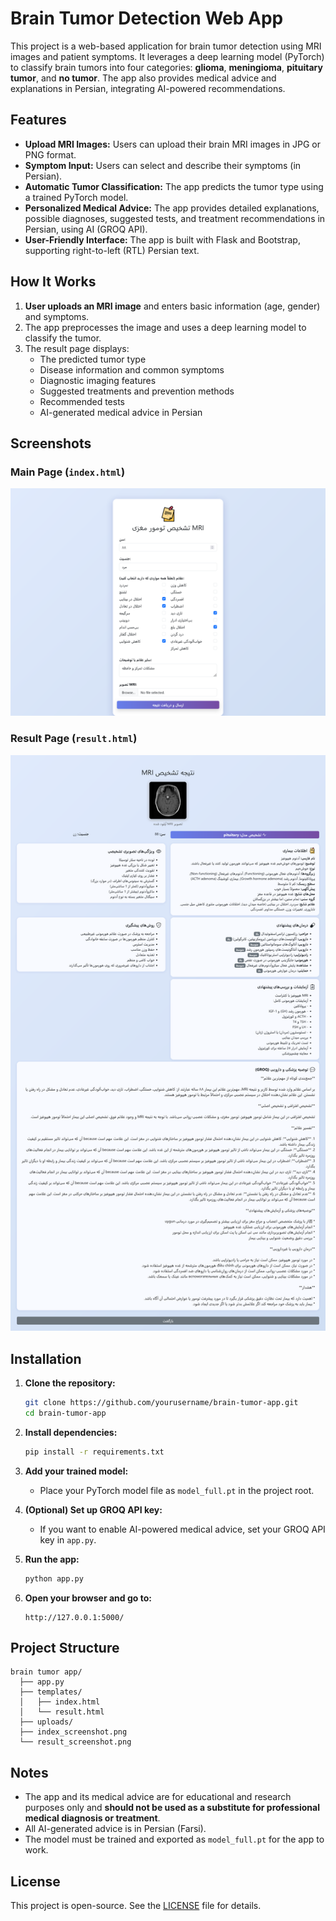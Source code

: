 # Brain Tumor Detection Web App

This project is a web-based application for brain tumor detection using MRI images and patient symptoms. It leverages a deep learning model (PyTorch) to classify brain tumors into four categories: **glioma**, **meningioma**, **pituitary tumor**, and **no tumor**. The app also provides medical advice and explanations in Persian, integrating AI-powered recommendations.

## Features

- **Upload MRI Images:** Users can upload their brain MRI images in JPG or PNG format.
- **Symptom Input:** Users can select and describe their symptoms (in Persian).
- **Automatic Tumor Classification:** The app predicts the tumor type using a trained PyTorch model.
- **Personalized Medical Advice:** The app provides detailed explanations, possible diagnoses, suggested tests, and treatment recommendations in Persian, using AI (GROQ API).
- **User-Friendly Interface:** The app is built with Flask and Bootstrap, supporting right-to-left (RTL) Persian text.

## How It Works

1. **User uploads an MRI image** and enters basic information (age, gender) and symptoms.
2. The app preprocesses the image and uses a deep learning model to classify the tumor.
3. The result page displays:
   - The predicted tumor type
   - Disease information and common symptoms
   - Diagnostic imaging features
   - Suggested treatments and prevention methods
   - Recommended tests
   - AI-generated medical advice in Persian

## Screenshots

### Main Page (`index.html`)
![Main Page](./Screenshot%202025-06-26%20at%2016-23-56%20%D8%AA%D8%B4%D8%AE%DB%8C%D8%B5%20%D8%AA%D9%88%D9%85%D9%88%D8%B1%20%D9%85%D8%BA%D8%B2%DB%8C%20MRI.png)

### Result Page (`result.html`)
![Result Page](./Screenshot%202025-06-26%20at%2017-34-54%20%D9%86%D8%AA%DB%8C%D8%AC%D9%87%20%D8%AA%D8%B4%D8%AE%DB%8C%D8%B5%20MRI.png)


## Installation

1. **Clone the repository:**
   ```bash
   git clone https://github.com/yourusername/brain-tumor-app.git
   cd brain-tumor-app
   ```

2. **Install dependencies:**
   ```bash
   pip install -r requirements.txt
   ```

3. **Add your trained model:**
   - Place your PyTorch model file as `model_full.pt` in the project root.

4. **(Optional) Set up GROQ API key:**
   - If you want to enable AI-powered medical advice, set your GROQ API key in `app.py`.

5. **Run the app:**
   ```bash
   python app.py
   ```

6. **Open your browser and go to:**
   ```
   http://127.0.0.1:5000/
   ```

## Project Structure

```
brain tumor app/
  ├── app.py
  ├── templates/
  │   ├── index.html
  │   └── result.html
  ├── uploads/
  ├── index_screenshot.png
  └── result_screenshot.png
```

## Notes

- The app and its medical advice are for educational and research purposes only and **should not be used as a substitute for professional medical diagnosis or treatment**.
- All AI-generated advice is in Persian (Farsi).
- The model must be trained and exported as `model_full.pt` for the app to work.

## License

This project is open-source. See the [LICENSE](LICENSE) file for details. 
